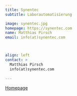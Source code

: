 ```yaml
---
title: Synentec
subtitle: Laborautomatisierung

image: synentec.jpg
homepage: https://synentec.com
name: Matthias Pirsch
email: info(at)synentec.com



align: left
contact: >
  Matthias Pirsch
  info(at)synentec.com  
  
---
```


[Homepage](https://synentec.com)
